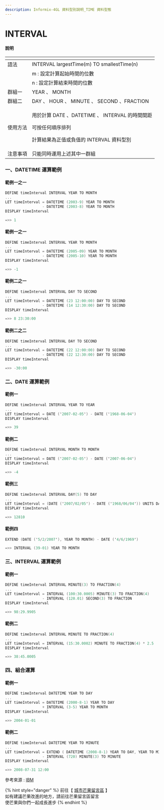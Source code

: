 ```yaml
---
description: Informix-4GL 資料型別說明_TIME 資料型態
---
```


# INTERVAL

#### 說明

<table>
  <thead>
    <tr>
      <th style="text-align:left"></th>
      <th style="text-align:left"></th>
    </tr>
  </thead>
  <tbody>
    <tr>
      <td style="text-align:left">&#x8A9E;&#x6CD5;</td>
      <td style="text-align:left">INTERVAL largestTime(m) TO smallestTime(n)</td>
    </tr>
    <tr>
      <td style="text-align:left"></td>
      <td style="text-align:left">m : &#x8A2D;&#x5B9A;&#x8A08;&#x7B97;&#x8D77;&#x59CB;&#x6642;&#x9593;&#x7684;&#x4F4D;&#x6578;</td>
    </tr>
    <tr>
      <td style="text-align:left"></td>
      <td style="text-align:left">n : &#x8A2D;&#x5B9A;&#x8A08;&#x7B97;&#x7D50;&#x675F;&#x6642;&#x9593;&#x7684;&#x4F4D;&#x6578;</td>
    </tr>
    <tr>
      <td style="text-align:left">&#x7FA4;&#x7D44;&#x4E00;</td>
      <td style="text-align:left">YEAR &#x3001; MONTH</td>
    </tr>
    <tr>
      <td style="text-align:left">&#x7FA4;&#x7D44;&#x4E8C;</td>
      <td style="text-align:left">DAY &#x3001; HOUR &#x3001; MINUTE &#x3001; SECOND &#x3001;FRACTION</td>
    </tr>
    <tr>
      <td style="text-align:left">&#x4F7F;&#x7528;&#x65B9;&#x6CD5;</td>
      <td style="text-align:left">
        <p>&#x7528;&#x65BC;&#x8A08;&#x7B97; DATE &#x3001;DATETIME &#x3001; INTERVAL
          &#x7684;&#x6642;&#x9593;&#x9593;&#x8DDD;</p>
        <p>&#x53EF;&#x6309;&#x4EFB;&#x4F55;&#x9806;&#x5E8F;&#x6392;&#x5217;</p>
        <p>&#x8A08;&#x7B97;&#x7D50;&#x679C;&#x70BA;&#x6B63;&#x503C;&#x6216;&#x8CA0;&#x503C;&#x7684;
          INTERVAL &#x8CC7;&#x6599;&#x578B;&#x5225;</p>
      </td>
    </tr>
    <tr>
      <td style="text-align:left">&#x6CE8;&#x610F;&#x4E8B;&#x9805;</td>
      <td style="text-align:left">&#x53EA;&#x80FD;&#x540C;&#x6642;&#x904B;&#x7528;&#x4E0A;&#x8FF0;&#x5176;&#x4E2D;&#x4E00;&#x7FA4;&#x7D44;</td>
    </tr>
  </tbody>
</table>

### 一、DATETIME 運算範例

#### 範例一之一

```objectivec
DEFINE timeInterval INTERVAL YEAR TO MONTH
...
LET timeInterval = DATETIME (2003-9) YEAR TO MONTH
                 - DATETIME (2003-8) YEAR TO MONTH
DISPLAY timeInterval

=>> 1
```

#### 範例一之一

```objectivec
DEFINE timeInterval INTERVAL YEAR TO MONTH
...
LET timeInterval = DATETIME (2005-09) YEAR TO MONTH
                 - DATETIME (2005-10) YEAR TO MONTH
DISPLAY timeInterval

=>> -1
```

#### 範例二之一

```objectivec
DEFINE timeInterval INTERVAL DAY TO SECOND
...
LET timeInterval = DATETIME (23 12:00:00) DAY TO SECOND
                 - DATETIME (14 12:30:00) DAY TO SECOND
DISPLAY timeInterval

=>> 8 23:30:00
```

#### 範例二之二

```objectivec
DEFINE timeInterval INTERVAL DAY TO SECOND
...
LET timeInterval = DATETIME (22 12:00:00) DAY TO SECOND
                 - DATETIME (22 12:30:00) DAY TO SECOND
DISPLAY timeInterval

=>> -30:00
```

### 二、DATE 運算範例

#### 範例一

```objectivec
DEFINE timeInterval INTERVAL YEAR TO YEAR
...
LET timeInterval = DATE ('2007-02-05') - DATE ('1968-06-04')
DISPLAY timeInterval 

=>> 39
```

#### 範例二

```objectivec
DEFINE timeInterval INTERVAL MONTH TO MONTH
...
LET timeInterval = DATE ('2007-02-05') - DATE ('2007-06-04')
DISPLAY timeInterval 

=>> -4
```

#### 範例三

```objectivec
DEFINE timeInterval INTERVAL DAY(5) TO DAY
...
LET timeInterval = (DATE ('2007/02/05') - DATE ('1968/06/04')) UNITS DAY
DISPLAY timeInterval

=>> 12810
```

#### 範例四

```objectivec
EXTEND (DATE ('5/2/2007'), YEAR TO MONTH) - DATE ('4/6/1969')

=>> INTERVAL (39-01) YEAR TO MONTH
```

### 三、INTERVAL 運算範例

#### 範例一

```objectivec
DEFINE timeInterval INTERVAL MINUTE(3) TO FRACTION(4)
...
LET timeInterval = INTERVAL (100:30.0005) MINUTE(3) TO FRACTION(4)
                 - INTERVAL (120.01) SECOND(3) TO FRACTION
DISPLAY timeInterval

=>> 98:29.9905
```

#### 範例二

```objectivec
DEFINE timeInterval INTERVAL MINUTE TO FRACTION(4)
...
LET timeInterval = INTERVAL (15:30.0002) MINUTE TO FRACTION(4) * 2.5
DISPLAY timeInterval

=>> 38:45.0005
```

### 四、組合運算

#### 範例一

```objectivec
DEFINE timeInterval DATETIME YEAR TO DAY
...
LET timeInterval = DATETIME (2000-8-1) YEAR TO DAY
                 + INTERVAL (3-5) YEAR TO MONTH
DISPLAY timeInterval

=>> 2004-01-01
```

#### 範例二

```objectivec
DEFINE timeInterval DATETIME YEAR TO MINUTE
...
LET timeInterval = EXTEND ( DATETIME (2008-8-1) YEAR TO DAY, YEAR TO MINUTE )
                 - INTERVAL (720) MINUTE(3) TO MINUTE
DISPLAY timeInterval

=>> 2008-07-31 12:00
```

參考來源 : [IBM](https://www.ibm.com/docs/en/informix-servers/14.10?topic=bidt-time-data-types)

{% hint style="danger" %}
前往【 [城市芒果留言區](https://give0714.pixnet.net/blog/post/46114972-informix-4gl-%E7%B0%A1%E5%96%AE%E8%B3%87%E6%96%99%E5%9E%8B%E5%88%A5%E3%80%8A-time-data-%E3%80%8B%28-%E4%B8%89-%29) 】  
如有建議芒果改進的地方，請前往芒果留言區留言  
使芒果與你們一起成長進步
{% endhint %}



